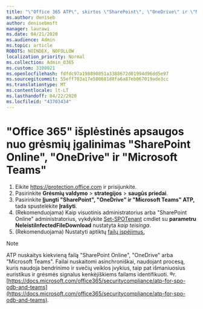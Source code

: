 ```yaml
---
title: "\"Office 365 ATP\", skirtos \"SharePoint\", \"OneDrive\" ir \"Microsoft Teams\", įgalinimas"
ms.author: deniseb
author: denisebmsft
manager: laurawi
ms.date: 04/21/2020
ms.audience: Admin
ms.topic: article
ROBOTS: NOINDEX, NOFOLLOW
localization_priority: Normal
ms.collection: Admin_O365
ms.custom: 3100021
ms.openlocfilehash: fdfdc97a198898051a3388672d01994d96dd5e97
ms.sourcegitcommit: 55eff703a17e500681d8fa6a87eb067019ade3cc
ms.translationtype: MT
ms.contentlocale: lt-LT
ms.lasthandoff: 04/22/2020
ms.locfileid: "43703434"
---
```

# <a name="enable-office-365-advanced-threat-protection-for-sharepoint-online-onedrive-and-microsoft-teams"></a>"Office 365" išplėstinės apsaugos nuo grėsmių įgalinimas "SharePoint Online", "OneDrive" ir "Microsoft Teams"

1. Eikite https://protection.office.com ir prisijunkite.
2. Pasirinkite **Grėsmių valdymo** > **strategijos** > **saugūs priedai**.
3. Pasirinkite **Įjungti "SharePoint", "OneDrive" ir "Microsoft Teams" ATP,** tada spustelėkite **Įrašyti**.
4. (Rekomenduojama) Kaip visuotinis administratorius arba "SharePoint Online" administratorius, vykdykite [Set-SPOTenant](https://docs.microsoft.com/powershell/module/sharepoint-online/Set-SPOTenant?view=sharepoint-ps) cmdlet su **parametru NeleistiInfectedFileDownload** nustatyta *kaip teisinga*.
5. (Rekomenduojama) Nustatyti aptiktų [failų įspėjimus.](https://docs.microsoft.com/office365/securitycompliance/turn-on-atp-for-spo-odb-and-teams#set-up-alerts-for-detected-files)

> [!NOTE]
> ATP nuskaitys kiekvieną failą "SharePoint Online", "OneDrive" arba "Microsoft Teams". Failai nuskaitomi asinchroniškai, naudojant procesą, kuris naudoja bendrinimo ir svečių veiklos įvykius, taip pat išmaniuosius euristikus ir grėsmės signalus kenkėjiškiems failams identifikuoti. ®r. [https://docs.microsoft.com/office365/securitycompliance/atp-for-spo-odb-and-teams](https://docs.microsoft.com/office365/securitycompliance/atp-for-spo-odb-and-teams).